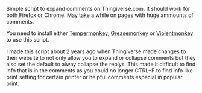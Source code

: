 Simple script to expand comments on Thingiverse.com. It should work for both Firefox or Chrome. May take a while on pages with huge ammounts of comments.

You need to install either [Tempermonkey](https://www.tampermonkey.net/), [Greasemonkey](https://addons.mozilla.org/en-US/firefox/addon/greasemonkey/) or [Violentmonkey](https://violentmonkey.github.io/) to use this script.

I made this script about 2 years ago when Thingiverse made changes to their website to not only allow you to expand or collapse comments but they also set the default to alway collapse the replys. This made it difficult to find info that is in the comments as you could no longer CTRL+F to find info like print setting for certain printer or helpful comments especial in popular print.

